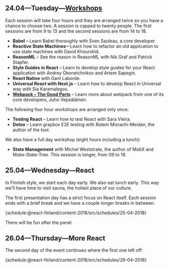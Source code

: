 ## 24.04—Tuesday—[Workshops](/workshops/)

Each session will take four hours and they are arranged twice so you have a chance to choose two. A session is capped to twenty people. The first sessions are from 9 to 13 and the second sessions are from 14 to 18.

* **Babel** – Learn Babel thoroughly with Sven Sauleau, a core developer.
* **Reactive State Machines**—Learn how to refactor an old application to use state machines with David Khourshid.
* **ReasonML** – See the reason in ReasonML with Nik Graf and Patrick Stapfer.
* **Style Guides in React** – Learn to develop style guides for your React application with Andrey Okonetchnikov and Artem Sapegin.
* **React Native** with Gant Laborde.
* **Universal React with Next.js** – Learn how to develop React in Universal way with Sia Karamalegos.
* **[Webpack – The Good Parts](https://presentations.survivejs.com/webpack-the-good-parts/)** – Learn more about webpack from one of its core developers, Juho Vepsäläinen.

The following four hour workshops are arranged only once:

* **Testing React** – Learn how to test React with Sara Vieira.
* **Detox** – Learn graybox E2E testing with Rotem Mizrachi-Meidan, the author of the tool.

We also have a full day workshop (eight hours including a lunch):

* **State Management** with Michel Weststrate, the author of MobX and Mobx-State-Tree. This session is longer, from 09 to 18.

## 25.04—Wednesday—React

In Finnish style, we start each day early. We also eat lunch early. This way we'll have time to visit sauna, the holiest place of our culture.

The first presentation day has a strict focus on React itself. Each session ends with a brief break and we have a couple longer breaks in between:

{schedule:@react-finland/content-2018/src/schedules/25-04-2018}

There will be fun after the panel.

## 26.04—Thursday—More React

The second day of the event continues where the first one left off:

{schedule:@react-finland/content-2018/src/schedules/26-04-2018}
